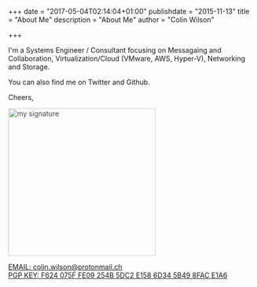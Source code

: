 +++
date = "2017-05-04T02:14:04+01:00"
publishdate = "2015-11-13"
title = "About Me"
description = "About Me"
author = "Colin Wilson"

+++

I'm a Systems Engineer / Consultant focusing on Messagaing and Collaboration, Virtualization/Cloud (VMware, AWS, Hyper-V), Networking and Storage.

You can also find me on Twitter and Github.

Cheers,

<img src="/img/my_sig_v2.svg" alt="my signature" style="width: 300px; opacity: 0.8"/>

<a href="mailto:colin.wilson@protonmail.ch" target="_blank" class="f6 dib black-60 no-underline hover-gray"><span class="fw7 black-80">EMAIL:</span> colin.wilson@protonmail.ch</a><br />
<a href="https://keybase.io/colinwilson/pgp_keys.asc" target="_blank" class="f6 dib black-60 no-underline hover-gray"><span class="fw7 black-80">PGP KEY:</span> F624 075F FE09 254B 5DC2 E158 6D34 5B49 8FAC E1A6</a><br />
<!-- <a href="https://blockchain.info/payment_request?address=1HNuwCnxVAsQzT3QH2MWyZFszBPHDXJu8U" target="_blank" class="f6 dib black-60 no-underline hover-gray"><span class="fw7 black-80">BITCOIN:</span> 1HNuwCnxVAsQzT3QH2MWyZFszBPHDXJu8U</a> -->